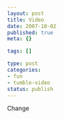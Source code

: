 ```yaml
--- 
layout: post
title: Video
date: 2007-10-02
published: true
meta: {}

tags: []

type: post
categories: 
- fun
- tumble-video
status: publish
---
```



Change

